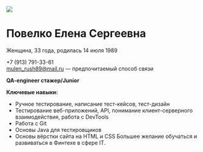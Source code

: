 ![](//ava.png)
# Повелко Елена Сергеевна  
Женщина, 33 года, родилась 14 июля 1989  

+7 (913) 791-33-61  
mulen_rush89@mail.ru — предпочитаемый способ связи  

**QA-engineer стажер/Junior**
  
**Ключевые навыки:**   
* Ручное тестирование, написание тест-кейсов, тест-дизайн
* Тестирование веб-приложений, API, понимание клиент-серверного взаимодействия, работа с DevTools
* Работа с Git
* Основы Java для тестировщиков
* Основы вёрстки сайта на HTML и CSS
Большее желание обучаться и развиваться в Финтехе в сфере IT.
